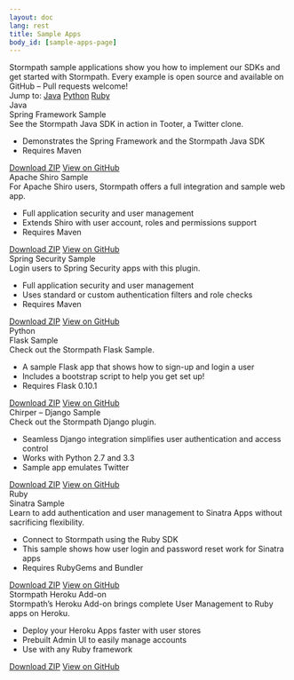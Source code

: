 ```yaml
---
layout: doc
lang: rest
title: Sample Apps
body_id: [sample-apps-page]
---
```


<div id="sample-apps-wrapper">
  <div class="sample-apps-top">
    <div class="sample-apps-top-text">
      Stormpath sample applications show you how to implement our SDKs and get started with Stormpath. Every example is open source and available on GitHub – Pull requests welcome!
    </div>
    <div class="sample-apps-jump-to">
      <span>Jump to:</span>
      <a class="jump-to-java" href="#sample-apps-java-container-jump">Java</a>
      <a class="jump-to-python" href="#sample-apps-python-container-jump">Python</a>
      <a class="jump-to-ruby" href="#sample-apps-ruby-container-jump">Ruby</a>
    </div>
  </div>
  <div id="sample-apps-java-container">
    <a id="sample-apps-java-container-jump"></a>
    <div class="java-title">Java</div>
    <div class="panel-container">
      <div class="panel-title">Spring Framework Sample</div>
      <div class="panel-inner">
        <div class="panel-text">
          See the Stormpath Java SDK in action in Tooter, a Twitter clone.
          <ul>
            <li>Demonstrates the Spring Framework and the Stormpath Java SDK</li>
            <li>Requires Maven</li>
          </ul>
        </div>
        <div class="panel-buttons">
          <a class="btn-download" href="https://github.com/stormpath/stormpath-spring-samples/archive/master.zip">Download ZIP</a>
          <a class="btn-github" href="https://github.com/stormpath/stormpath-spring-samples">View on GitHub</a>
        </div>
      </div>
    </div>
    <div class="panel-container">
      <div class="panel-title">Apache Shiro Sample</div>
      <div class="panel-inner">
        <div class="panel-text">
          For Apache Shiro users, Stormpath offers a full integration and sample web app.
          <ul>
            <li>Full application security and user management</li>
            <li>Extends Shiro with user account, roles and permissions support</li>
            <li>Requires Maven</li>
          </ul>
        </div>
        <div class="panel-buttons">
          <a class="btn-download" href="https://github.com/stormpath/stormpath-shiro-web-sample/archive/master.zip">Download ZIP</a>
          <a class="btn-github" href="https://github.com/stormpath/stormpath-shiro-web-sample">View on GitHub</a>
        </div>
      </div>
    </div>
    <div class="panel-container">
      <div class="panel-title">Spring Security Sample</div>
      <div class="panel-inner">
        <div class="panel-text">
          Login users to Spring Security apps with this plugin.
          <ul>
            <li>Full application security and user management</li>
            <li>Uses standard or custom authentication filters and role checks</li>
            <li>Requires Maven</li>
          </ul>
        </div>
        <div class="panel-buttons">
          <a class="btn-download" href="https://github.com/stormpath/stormpath-spring-security-example/archive/master.zip">Download ZIP</a>
          <a class="btn-github" href="https://github.com/stormpath/stormpath-spring-security-example">View on GitHub</a>
        </div>
      </div>
    </div>
  </div>

  <div id="sample-apps-python-container">
    <a id="sample-apps-python-container-jump"></a>
    <div class="python-title">Python</div>
    <div class="panel-container">
      <div class="panel-title">Flask Sample</div>
      <div class="panel-inner">
        <div class="panel-text">
          Check out the Stormpath Flask Sample.
          <ul>
            <li>A sample Flask app that shows how to sign-up and login a user</li>
            <li>Includes a bootstrap script to help you get set up!</li>
            <li>Requires Flask 0.10.1</li>
          </ul>
        </div>
        <div class="panel-buttons">
          <a class="btn-download" href="https://github.com/stormpath/stormpath-flask-sample/archive/master.zip">Download ZIP</a>
          <a class="btn-github" href="https://github.com/stormpath/stormpath-flask-sample">View on GitHub</a>
        </div>
      </div>
    </div>
    <div class="panel-container">
      <div class="panel-title">Chirper – Django Sample</div>
      <div class="panel-inner">
        <div class="panel-text">
          Check out the Stormpath Django plugin.
          <ul>
            <li>Seamless Django integration simplifies user authentication and access control</li>
            <li>Works with Python 2.7 and 3.3</li>
            <li>Sample app emulates Twitter</li>
          </ul>
        </div>
        <div class="panel-buttons">
          <a class="btn-download" href="https://github.com/stormpath/stormpath-python-samples/archive/master.zip">Download ZIP</a>
          <a class="btn-github" href="https://github.com/stormpath/stormpath-python-samples">View on GitHub</a>
        </div>
      </div>
    </div>
  </div>

  <div id="sample-apps-ruby-container">
    <a id="sample-apps-ruby-container-jump"></a>
    <div class="ruby-title">Ruby</div>
    <div class="panel-container">
      <div class="panel-title">Sinatra Sample</div>
      <div class="panel-inner">
        <div class="panel-text">
          Learn to add authentication and user management to Sinatra Apps without sacrificing flexibility.
          <ul>
            <li>Connect to Stormpath using the Ruby SDK</li>
            <li>This sample shows how user login and password reset work for Sinatra apps</li>
            <li>Requires RubyGems and Bundler</li>
          </ul>
        </div>
        <div class="panel-buttons">
          <a class="btn-download" href="https://github.com/stormpath/stormpath-ruby-samples/archive/master.zip">Download ZIP</a>
          <a class="btn-github" href="https://github.com/stormpath/stormpath-ruby-samples">View on GitHub</a>
        </div>
      </div>
    </div>
    <!--
    <div class="panel-container">
      <div class="panel-title">Rails Sample</div>
      <div class="panel-inner">
        <div class="panel-text">
          Replace Devise and CanCan with Stormpath. No maintenance or struggling with multiple gems!
          <ul>
            <li>Authentication and authorization in a single, managed gem</li>
            <li>Supports shared login across multiple apps</li>
            <li>Brings prebuilt workflows like Password Reset to RoR</li>
          </ul>
        </div>
        <div class="panel-buttons">
          <a class="btn-download" href="https://github.com/stormpath/stormpath-ruby-samples/archive/master.zip">Download ZIP</a>
          <a class="btn-github" href="https://github.com/stormpath/stormpath-ruby-samples">View on GitHub</a>
        </div>
      </div>
    </div>
    -->
    <div class="panel-container">
      <div class="panel-title">Stormpath Heroku Add-on</div>
      <div class="panel-inner">
        <div class="panel-text">
          Stormpath’s Heroku Add-on brings complete User Management to Ruby apps on Heroku.
          <ul>
            <li>Deploy your Heroku Apps faster with user stores</li>
            <li>Prebuilt Admin UI to easily manage accounts</li>
            <li>Use with any Ruby framework</li>
          </ul>
        </div>
        <div class="panel-buttons">
          <a class="btn-download" href="https://github.com/stormpath/stormpath-heroku-ruby-sample/archive/master.zip">Download ZIP</a>
          <a class="btn-github" href="https://github.com/stormpath/stormpath-heroku-ruby-sample">View on GitHub</a>
        </div>
      </div>
    </div>
  </div>
</div>

